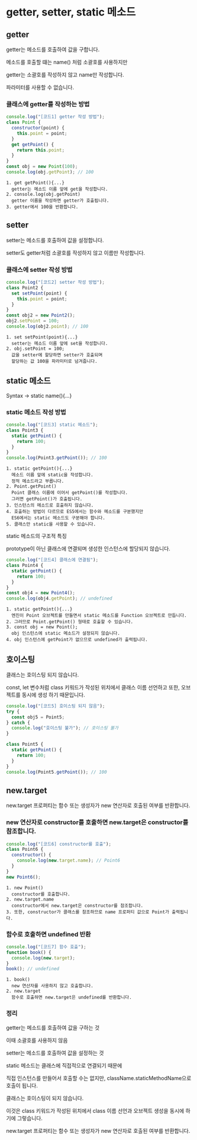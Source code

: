 # getter, setter, static 메소드

## getter

getter는 메소드를 호출하여 값을 구합니다.

메소드를 호출할 떄는 name() 처럼 소괄호를 사용하지만

getter는 소괄호를 작성하지 않고 name만 작성합니다.

파라미터를 사용할 수 없습니다.

### 클래스에 getter를 작성하는 방법

```js
console.log("[코드1] getter 작성 방법");
class Point {
  constructor(point) {
    this.point = point;
  }
  get getPoint() {
    return this.point;
  }
}
const obj = new Point(100);
console.log(obj.getPoint); // 100
```

    1. get getPoint(){...}
      getter는 메소드 이름 앞에 get을 작성합니다.
    2. console.log(obj.getPoint)
      getter 이름을 작성하면 getter가 호출됩니다.
    3. getter에서 100을 반환합니다.

## setter

setter는 메소드를 호출하여 값을 설정합니다.

setter도 getter처럼 소괄호를 작성하지 않고 이름만 작성합니다.

### 클래스에 setter 작성 방법

```js
console.log("[코드2] setter 작성 방법");
class Point2 {
  set setPoint(point) {
    this.point = point;
  }
}
const obj2 = new Point2();
obj2.setPoint = 100;
console.log(obj2.point); // 100
```

    1. set setPoint(point){...}
      setter는 메소드 이름 앞에 set을 작성합니다.
    2. obj.setPoint = 100;
      값을 setter에 할당하면 setter가 호출되며
      할당하는 값 100을 파라미터로 넘겨줍니다.

## static 메소드

Syntax -> static name(){...}

### static 메소드 작성 방법

```js
console.log("[코드3] static 메소드");
class Point3 {
  static getPoint() {
    return 100;
  }
}
console.log(Point3.getPoint()); // 100
```

    1. static getPoint(){...}
      메소드 이름 앞에 static을 작성합니다.
      정적 메소드라고 부릅니다.
    2. Point.getPoint()
      Point 클래스 이름에 이어서 getPoint()를 작성합니다.
      그러면 getPoint()가 호출됩니다.
    3. 인스턴스의 메소드로 호출하지 않습니다.
    4. 호출하는 방법이 다르므로 ES5에서는 함수와 메소드를 구분했지만
      ES6에서는 static 메소드도 구분해야 합니다.
    5. 클래스만 static을 사용할 수 있습니다.

static 메소드의 구조적 특징

prototype이 아닌 클래스에 연결되며 생성한 인스턴스에 할당되지 않습니다.

```js
console.log("[코드4] 클래스에 연결됨");
class Point4 {
  static getPoint() {
    return 100;
  }
}
const obj4 = new Point4();
console.log(obj4.getPoint); // undefined
```

    1. static getPoint(){...}
      엔진이 Point 오브젝트를 만들면서 static 메소드를 Function 오브젝트로 만듭니다.
    2. 그러므로 Point.getPoint() 형태로 호출할 수 있습니다.
    3. const obj = new Point();
      obj 인스턴스에 static 메소드가 설정되지 않습니다.
    4. obj 인스턴스에 getPoint가 없으므로 undefined가 출력됩니다.

## 호이스팅

클래스는 호이스팅 되지 않습니다.

const, let 변수처럼 class 키워드가 작성된 위치에서 클래스 이름 선언하고 또한, 오브젝트를 동시에 생성 하기 때문입니다.

```js
console.log("[코드5] 호이스팅 되지 않음");
try {
  const obj5 = Point5;
} catch {
  console.log("호이스팅 불가"); // 호이스팅 불가
}

class Point5 {
  static getPoint() {
    return 100;
  }
}
console.log(Point5.getPoint()); // 100
```

## new.target

new.target 프로퍼티는 함수 또는 생성자가 new 연산자로 호출된 여부를 반환합니다.

### new 연산자로 constructor를 호출하면 new.target은 constructor를 참조합니다.

```js
console.log("[코드6] constructor를 호출");
class Point6 {
  constructor() {
    console.log(new.target.name); // Point6
  }
}
new Point6();
```

    1. new Point()
      constructor를 호출합니다.
    2. new.target.name
      constructor에서 new.target은 constructor를 참조합니다.
    3. 또한, constructor가 클래스를 참조하므로 name 프로퍼티 값으로 Point가 출력됩니다.

### 함수로 호출하면 undefined 반환

```js
console.log("[코드7] 함수 호출");
function book() {
  console.log(new.target);
}
book(); // undefined
```

    1. book()
      new 연산자를 사용하지 않고 호출합니다.
    2. new.target
      함수로 호출하면 new.target은 undefined를 반환합니다.

### 정리

getter는 메소드를 호출하여 값을 구하는 것

이때 소괄호를 사용하지 않음

setter는 메소드를 호출하여 값을 설정하는 것

static 메소드는 클래스에 직접적으로 연결되기 때문에

직접 인스턴스를 만들어서 호출할 수는 없지만, className.staticMethodName으로 호출이 됩니다.

클래스는 호이스팅이 되지 않습니다.

이것은 class 키워드가 작성된 위치에서 class 이름 선언과 오브젝트 생성을 동시에 하기에 그렇습니다.

new.target 프로퍼티는 함수 또는 생성자가 new 연산자로 호출된 여부를 반환합니다.
